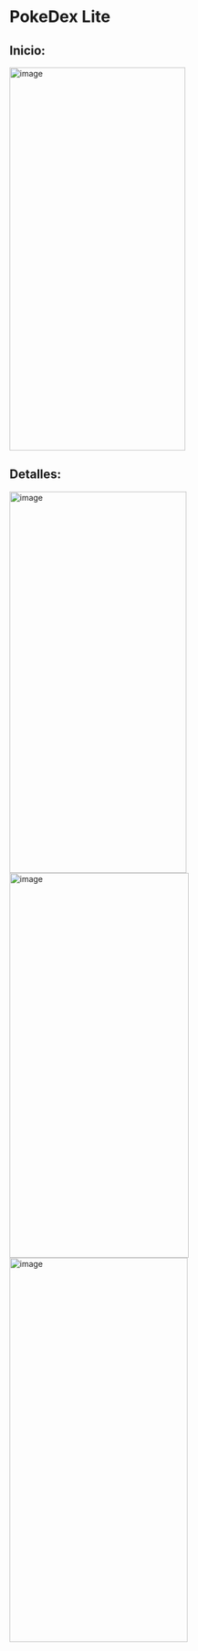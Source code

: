 # PokeDex Lite
## Inicio:
  
<img width="308" height="672" alt="image" src="https://github.com/user-attachments/assets/8620047c-5b0b-4818-8404-c8f2e7850c19" />

## Detalles:
<img width="310" height="669" alt="image" src="https://github.com/user-attachments/assets/192f200f-ee37-4e25-9efa-ce4413deb661" /><br>
<img width="314" height="675" alt="image" src="https://github.com/user-attachments/assets/3f143241-a58a-4c3d-b1c3-04a622e9d657" /><br>
<img width="312" height="674" alt="image" src="https://github.com/user-attachments/assets/c5c786b8-10e1-4195-9c16-65fb7348f51e" />



